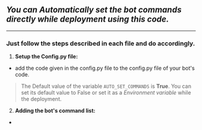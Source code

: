 ## ***You can Automatically set the bot commands directly while deployment using this code.***

<hr>

### Just follow the steps described in each file and do accordingly. 

1. **Setup the Config.py file:** 
- add the code given in the config.py file to the config.py file of your bot's code.
>The Default value of the variable `AUTO_SET_COMMANDS` is **True**. 
>You can set its default value to False or set it as a *Environment variable* while the deployment. 

2. **Adding the bot's command list:**
-
>
>
>>
